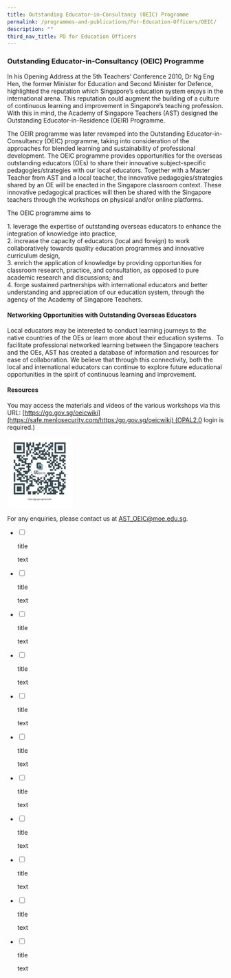 ```yaml
---
title: Outstanding Educator–in–Consultancy (OEIC) Programme
permalink: /programmes-and-publications/For-Education-Officers/OEIC/
description: ""
third_nav_title: PD for Education Officers
---
```

### Outstanding Educator-in-Consultancy (OEIC) Programme

In his Opening Address at the 5th Teachers’ Conference 2010, Dr Ng Eng Hen, the former Minister for Education and Second Minister for Defence, highlighted the reputation which Singapore’s education system enjoys in the international arena. This reputation could augment the building of a culture of continuous learning and improvement in Singapore’s teaching profession. With this in mind, the Academy of Singapore Teachers (AST) designed the Outstanding Educator-in-Residence (OEIR) Programme.

The OEIR programme was later revamped into the Outstanding Educator-in-Consultancy (OEIC) programme, taking into consideration of the approaches for blended learning and sustainability of professional development. The OEIC programme provides opportunities for the overseas outstanding educators (OEs) to share their innovative subject-specific pedagogies/strategies with our local educators. Together with a Master Teacher from AST and a local teacher, the innovative pedagogies/strategies shared by an OE will be enacted in the Singapore classroom context. These innovative pedagogical practices will then be shared with the Singapore teachers through the workshops on physical and/or online platforms.

The OEIC programme aims to

1\.  leverage the expertise of outstanding overseas educators to enhance the integration of knowledge into practice, <br>
2.  increase the capacity of educators (local and foreign) to work collaboratively towards quality education programmes and innovative curriculum design,<br>
3.  enrich the application of knowledge by providing opportunities for classroom research, practice, and consultation, as opposed to pure academic research and discussions; and <Br>
4.  forge sustained partnerships with international educators and better understanding and appreciation of our education system, through the agency of the Academy of Singapore Teachers.

#### Networking Opportunities with Outstanding Overseas Educators
 

Local educators may be interested to conduct learning journeys to the native countries of the OEs or learn more about their education systems.  To facilitate professional networked learning between the Singapore teachers and the OEs, AST has created a database of information and resources for ease of collaboration. We believe that through this connectivity, both the local and international educators can continue to explore future educational opportunities in the spirit of continuous learning and improvement.

#### Resources
 

You may access the materials and videos of the various workshops via this URL: [https://go.gov.sg/oeicwiki](https://safe.menlosecurity.com/https:/go.gov.sg/oeicwiki) (OPAL2.0 login is required.)

<img src="/images/oeicqr.png" style="width:30%">

For any enquiries, please contact us at [AST\_OEIC@moe.edu.sg](mailto:AST_OEIC@moe.edu.sg).

<ul class="jekyllcodex_accordion">  
  
<li>  
  
<input type="checkbox" id="accordion1">  
  
<label for="accordion1">title</label>  
  
<div>  
  
<p>
text
</p>  
  
</div>  
  
</li>  
<li>  
  
<input type="checkbox" id="accordion2">  
  
<label for="accordion2">title</label>  
  
<div>  
  
<p>
text
</p>  
  
</div>  
  
</li>  
 
<li>  
  
<input type="checkbox" id="accordion3">  
  
<label for="accordion3">title</label>  
  
<div>  
  
<p>
text
</p>  
  
</div>  
  
</li>  
	
<li>  
  
<input type="checkbox" id="accordion4">  
  
<label for="accordion4">title</label>  
  
<div>  
  
<p>
text
</p>  
  
</div>  
  
</li>  
	
<li>  
  
<input type="checkbox" id="accordion5">  
  
<label for="accordion5">title</label>  
  
<div>  
  
<p>
text	
  
</p>  
  
</div>  
  
</li>  
	
<li>  
  
<input type="checkbox" id="accordion6">  
  
<label for="accordion6">title</label>  
  
<div>  
  
<p>
text
</p>  
  
</div>  
  
</li>  	
 
<li>  
  
<input type="checkbox" id="accordion7">  
  
<label for="accordion7">title</label>  
  
<div>  
  
<p>
text
</p>  
  
</div>  
  
</li>  
<li>  
  
<input type="checkbox" id="accordion8">  
  
<label for="accordion8">title</label>  
  
<div>  
  
<p>
text
</p>  
  
</div>  
  
</li>  
  
<li>  
  
<input type="checkbox" id="accordion9">  
  
<label for="accordion9">title</label>  
  
<div>  
  
<p>
text	
  
</p>  
  
</div>  
  
</li>  
	
<li>  
  
<input type="checkbox" id="accordion10">  
  
<label for="accordion10">title</label>  
  
<div>  
  
<p>
text
</p>  
  
</div>  
  
</li>  	
  
<li>  
  
<input type="checkbox" id="accordion11">  
  
<label for="accordion11">title</label>  
  
<div>  
  
<p>
text
</p>  
  
</div>  
  
</li>  

</ul>